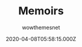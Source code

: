 ---
title: Memoirs
github: https://github.com/wowthemesnet/jekyll-theme-memoirs
demo: https://wowthemesnet.github.io/jekyll-theme-memoirs
author: wowthemesnet
ssg:
  - Jekyll
cms:
  - Markdown
date: 2020-04-08T05:58:15.000Z
description: Memoirs - beautiful free Jekyll theme
draft: true
publish_date: '2020-04-04T17:09:06Z'
update_date: '2021-10-31T15:32:15Z'
github_star: 287
github_fork: 303
---